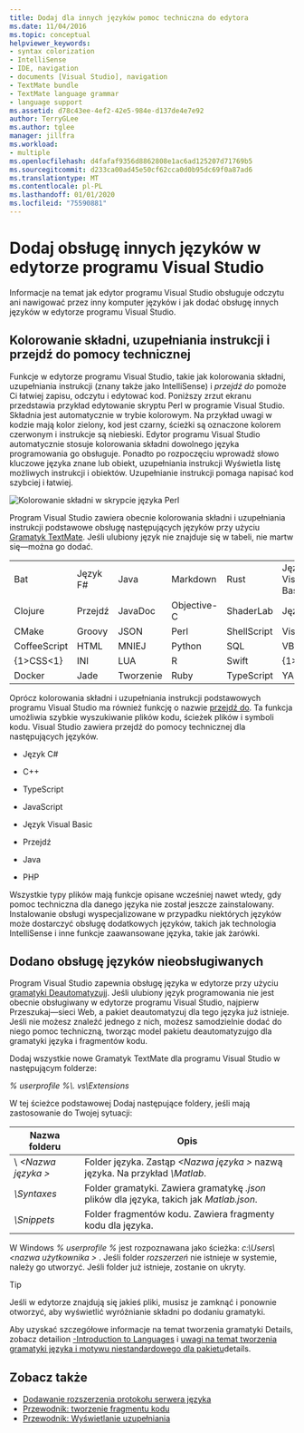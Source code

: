```yaml
---
title: Dodaj dla innych języków pomoc techniczna do edytora
ms.date: 11/04/2016
ms.topic: conceptual
helpviewer_keywords:
- syntax colorization
- IntelliSense
- IDE, navigation
- documents [Visual Studio], navigation
- TextMate bundle
- TextMate language grammar
- language support
ms.assetid: d78c43ee-4ef2-42e5-984e-d137de4e7e92
author: TerryGLee
ms.author: tglee
manager: jillfra
ms.workload:
- multiple
ms.openlocfilehash: d4fafaf9356d8862808e1ac6ad125207d71769b5
ms.sourcegitcommit: d233ca00ad45e50cf62cca0d0b95dc69f0a87ad6
ms.translationtype: MT
ms.contentlocale: pl-PL
ms.lasthandoff: 01/01/2020
ms.locfileid: "75590881"
---
```

# <a name="add-visual-studio-editor-support-for-other-languages"></a>Dodaj obsługę innych języków w edytorze programu Visual Studio

Informacje na temat jak edytor programu Visual Studio obsługuje odczytu ani nawigować przez inny komputer języków i jak dodać obsługę innych języków w edytorze programu Visual Studio.

## <a name="syntax-colorization-statement-completion-and-navigate-to-support"></a>Kolorowanie składni, uzupełniania instrukcji i przejdź do pomocy technicznej

Funkcje w edytorze programu Visual Studio, takie jak kolorowania składni, uzupełniania instrukcji (znany także jako IntelliSense) i _przejdź do_ pomoże Ci łatwiej zapisu, odczytu i edytować kod. Poniższy zrzut ekranu przedstawia przykład edytowanie skryptu Perl w programie Visual Studio. Składnia jest automatycznie w trybie kolorowym. Na przykład uwagi w kodzie mają kolor zielony, kod jest czarny, ścieżki są oznaczone kolorem czerwonym i instrukcje są niebieski. Edytor programu Visual Studio automatycznie stosuje kolorowania składni dowolnego języka programowania go obsługuje. Ponadto po rozpoczęciu wprowadź słowo kluczowe języka znane lub obiekt, uzupełniania instrukcji Wyświetla listę możliwych instrukcji i obiektów. Uzupełnianie instrukcji pomaga napisać kod szybciej i łatwiej.

![Kolorowanie składni w skrypcie języka Perl](../ide/media/vside_perledit.png)

Program Visual Studio zawiera obecnie kolorowania składni i uzupełniania instrukcji podstawowe obsługę następujących języków przy użyciu [Gramatyk TextMate](https://manual.macromates.com/en/language_grammars). Jeśli ulubiony język nie znajduje się w tabeli, nie martw się&mdash;można go dodać.

|||||||
|-|-|-|-|-|-|
|Bat|Język F#|Java|Markdown|Rust|Język Visual Basic|
|Clojure|Przejdź|JavaDoc|Objective-C|ShaderLab|Język C#|
|CMake|Groovy|JSON|Perl|ShellScript|Visual C++|
|CoffeeScript|HTML|MNIEJ|Python|SQL|VBNet|
|{1&gt;CSS&lt;1}|INI|LUA|R|Swift|{1&gt;XML&lt;1}|
|Docker|Jade|Tworzenie|Ruby|TypeScript|YAML|

Oprócz kolorowania składni i uzupełniania instrukcji podstawowych programu Visual Studio ma również funkcję o nazwie [przejdź do](https://blogs.msdn.microsoft.com/benwilli/2015/04/09/visual-studio-tip-3-use-navigate-to/). Ta funkcja umożliwia szybkie wyszukiwanie plików kodu, ścieżek plików i symboli kodu. Visual Studio zawiera przejdź do pomocy technicznej dla następujących języków.

- Język C#

- C++

- TypeScript

- JavaScript

- Język Visual Basic

- Przejdź

- Java

- PHP

Wszystkie typy plików mają funkcje opisane wcześniej nawet wtedy, gdy pomoc techniczna dla danego języka nie został jeszcze zainstalowany. Instalowanie obsługi wyspecjalizowane w przypadku niektórych języków może dostarczyć obsługę dodatkowych języków, takich jak technologia IntelliSense i inne funkcje zaawansowane języka, takie jak żarówki.

## <a name="add-support-for-non-supported-languages"></a>Dodano obsługę języków nieobsługiwanych

Program Visual Studio zapewnia obsługę języka w edytorze przy użyciu [gramatyki Deautomatyzujj](https://manual.macromates.com/en/language_grammars). Jeśli ulubiony język programowania nie jest obecnie obsługiwany w edytorze programu Visual Studio, najpierw Przeszukaj&mdash;sieci Web, a pakiet deautomatyzuj dla tego języka już istnieje. Jeśli nie możesz znaleźć jednego z nich, możesz samodzielnie dodać do niego pomoc techniczną, tworząc model pakietu deautomatyzujgo dla gramatyki języka i fragmentów kodu.

Dodaj wszystkie nowe Gramatyk TextMate dla programu Visual Studio w następującym folderze:

*% userprofile %\\. vs\Extensions*

W tej ścieżce podstawowej Dodaj następujące foldery, jeśli mają zastosowanie do Twojej sytuacji:

|Nazwa folderu|Opis|
|-----------------|-----------------|
|\\ *\<Nazwa języka >*|Folder języka. Zastąp  *\<Nazwa języka >* nazwą języka. Na przykład *\Matlab*.|
|*\Syntaxes*|Folder gramatyki. Zawiera gramatykę *.json* plików dla języka, takich jak *Matlab.json*.|
|*\Snippets*|Folder fragmentów kodu. Zawiera fragmenty kodu dla języka.|

W Windows *% userprofile %* jest rozpoznawana jako ścieżka: *c:\Users\\\<nazwa użytkownika >* . Jeśli folder *rozszerzeń* nie istnieje w systemie, należy go utworzyć. Jeśli folder już istnieje, zostanie on ukryty.

> [!TIP]
> Jeśli w edytorze znajdują się jakieś pliki, musisz je zamknąć i ponownie otworzyć, aby wyświetlić wyróżnianie składni po dodaniu gramatyki.

Aby uzyskać szczegółowe informacje na temat tworzenia gramatyki Details, zobacz detailion [-Introduction to Languages](https://developmentality.wordpress.com/2011/02/08/textmate-introduction-to-language-grammars/) i [uwagi na temat tworzenia gramatyki języka i motywu niestandardowego dla pakietu](https://benparizek.com/notebook/notes-on-how-to-create-a-language-grammar-and-custom-theme-for-a-textmate-bundle)details.

## <a name="see-also"></a>Zobacz także

- [Dodawanie rozszerzenia protokołu serwera języka](../extensibility/adding-an-lsp-extension.md)
- [Przewodnik: tworzenie fragmentu kodu](../ide/walkthrough-creating-a-code-snippet.md)
- [Przewodnik: Wyświetlanie uzupełniania](../extensibility/walkthrough-displaying-statement-completion.md)
